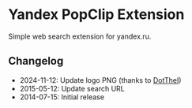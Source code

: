 # Yandex PopClip Extension

Simple web search extension for yandex.ru.

## Changelog

- 2024-11-12: Update logo PNG (thanks to [DotTheI](https://github.com/pilotmoon/PopClip-Extensions/pull/1259))
- 2015-05-12: Update search URL
- 2014-07-15: Initial release
